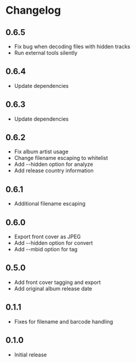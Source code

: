 # Changelog

## 0.6.5

* Fix bug when decoding files with hidden tracks
* Run external tools silently

## 0.6.4

* Update dependencies

## 0.6.3

* Update dependencies

## 0.6.2

* Fix album artist usage
* Change filename escaping to whitelist
* Add --hidden option for analyze
* Add release country information

## 0.6.1
* Additional filename escaping

## 0.6.0
* Export front cover as JPEG
* Add --hidden option for convert
* Add --mbid option for tag

## 0.5.0
* Add front cover tagging and export
* Add original album release date

## 0.1.1
* Fixes for filename and barcode handling

## 0.1.0
* Initial release
